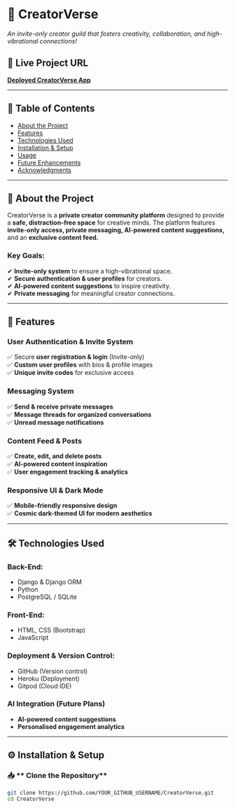 # 🌌 CreatorVerse   

 *An invite-only creator guild that fosters creativity, collaboration, and high-vibrational connections!*  

## 🔗 **Live Project URL**  
[**Deployed CreatorVerse App**](YOUR_DEPLOYED_LINK_HERE)  

---

## 📖 **Table of Contents**  
- [About the Project](#about-the-project)  
- [Features](#features)  
- [Technologies Used](#technologies-used)  
- [Installation & Setup](#installation--setup)  
- [Usage](#usage)  
- [Future Enhancements](#future-enhancements)  
- [Acknowledgments](#acknowledgments)  

---

## 🎯 **About the Project**  
CreatorVerse is a **private creator community platform** designed to provide a **safe, distraction-free space** for creative minds. The platform features **invite-only access, private messaging, AI-powered content suggestions,** and an **exclusive content feed.**  

###  **Key Goals:**  
✔ **Invite-only system** to ensure a high-vibrational space.  
✔ **Secure authentication & user profiles** for creators.  
✔ **AI-powered content suggestions** to inspire creativity.  
✔ **Private messaging** for meaningful creator connections.  

---

## 🌟 **Features**  

###  **User Authentication & Invite System**  
✅ Secure **user registration & login** (Invite-only)  
✅ **Custom user profiles** with bios & profile images  
✅ **Unique invite codes** for exclusive access  

###  **Messaging System**  
✅ **Send & receive private messages**  
✅ **Message threads for organized conversations**  
✅ **Unread message notifications**  

###  **Content Feed & Posts**  
✅ **Create, edit, and delete posts**  
✅ **AI-powered content inspiration**  
✅ **User engagement tracking & analytics**  

###  **Responsive UI & Dark Mode**  
✅ **Mobile-friendly responsive design**  
✅ **Cosmic dark-themed UI for modern aesthetics**  

---

## 🛠 **Technologies Used**  

###  **Back-End:**  
- Django & Django ORM  
- Python  
- PostgreSQL / SQLite  

###  **Front-End:**  
- HTML, CSS (Bootstrap)  
- JavaScript  

###  **Deployment & Version Control:**  
- GitHub (Version control)  
- Heroku (Deployment)  
- Gitpod (Cloud IDE)  

### **AI Integration (Future Plans)**  
- **AI-powered content suggestions**  
- **Personalised engagement analytics**  

---

## ⚙ **Installation & Setup**  

### 📥 ** Clone the Repository**  
```bash
git clone https://github.com/YOUR_GITHUB_USERNAME/CreatorVerse.git
cd CreatorVerse


